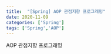 ```yaml
---
title:  "[Spring] AOP 관점지향 프로그래밍"
date: 2020-11-09
categories: ['Spring']
tags: ['Spring','AOP']
---
```


AOP 관점지향 프로그래밍


